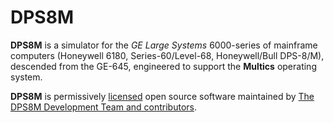 # DPS8M

**DPS8M** is a simulator for the *GE Large Systems* 6000-series of mainframe
computers (Honeywell 6180, Series-60/Level-68, Honeywell/Bull DPS-8/M),
descended from the GE-645, engineered to support the **Multics** operating
system.

**DPS8M** is permissively [licensed](LICENSE.md) open source software
maintained by [The DPS8M Development Team and contributors](docs/CREDITS.md).
